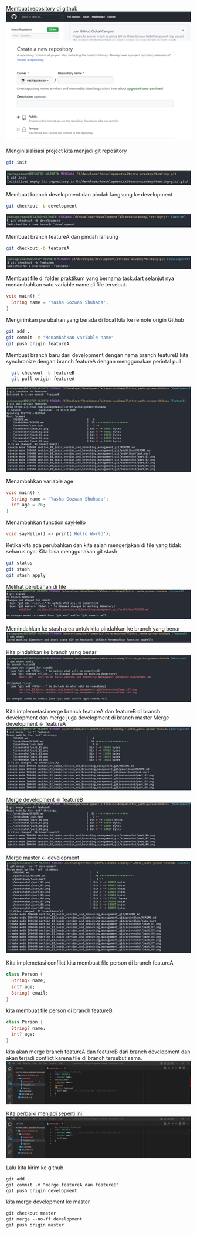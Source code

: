 Membuat repository di github
![alt](../screenshot/part_01.png)
![alt](../screenshot/part_02.png)

Menginisialisasi project kita menjadi git repository
```Bash
git init
```
![alt](../screenshot/part_03.png)

Membuat branch development dan pindah langsung ke development
```Bash
git checkout -b development
```
![alt](../screenshot/part_04.png)

Membuat branch featureA dan pindah lansung
```Bash
git checkout -b featureA
```
![alt](../screenshot/part_05.png)

Membuat file di folder praktikum yang bernama task.dart selanjut nya menambahkan satu variable name di file tersebut.
```dart
void main() {
  String name = 'Yasha Gozwan Shuhada';
}
```

Mengirimkan perubahan yang berada di local kita ke remote origin Github
```Bash
git add .
git commit -m "Menambahkan variable name"
git push origin featureA
```

Membuat branch baru dari development dengan nama branch featureB kita synchronize dengan branch featureA dengan menggunakan perintal pull
```Bash
  git checkout -b featureB
  git pull origin featureA
```
![alt](../screenshot/part_06.png)

Menambahkan variable age
```dart
void main() {
  String name = 'Yasha Gozwan Shuhada';
  int age = 26;
}

```

Menambahkan function sayHello
```dart
void sayHello() => print('Hello World');
```

Ketika kita ada perubahkan dan kita salah mengerjakan di file yang tidak seharus nya. Kita bisa menggunakan git stash
```Bash
git status
git stash
git stash apply
```
Melihat perubahan di file
![alt](../screenshot/part_07.png)

Memindahkan ke stash area untuk kita pindahkan ke branch yang benar
![alt](../screenshot/part_08.png)

Kita pindahkan ke branch yang benar
![alt](../screenshot/part_09.png)

Kita implemetasi merge branch featureA dan featureB di branch development dan merge juga development di branch master
Merge development <- featureA
![image](../screenshot/part_10.png)

Merge development <- featureB
![alt](../screenshot/part_11.png)

Merge master <- development
![alt](./../screenshot/part_12.png)

Kita implemetasi conflict
kita membuat file person di branch featureA
```dart
class Person {
  String? name;
  int? age;
  String? email;
}
```

kita membuat file person di branch featureB
```dart
class Person {
  String? name;
  int? age;
}
```

kita akan merge branch featureA dan featureB dari branch development dan akan terjadi conflict karena file di branch tersebut sama.
![alt](../screenshot/part_13.png)

Kita perbaiki menjadi seperti ini.
![alt](../screenshot/part_14.png)

Lalu kita kirim ke github
```
git add .
git commit -m "merge featureA dan featureB"
git push origin development
```

kita merge development ke master
```
git checkout master
git merge --no-ff development
git push origin master
```